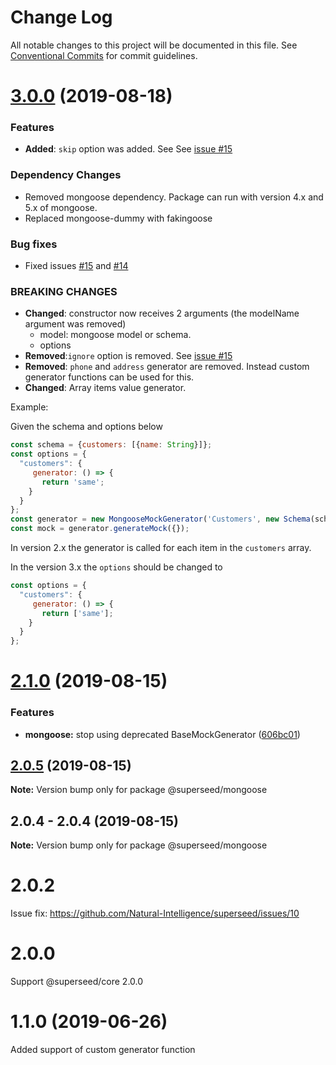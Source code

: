 # Change Log

All notable changes to this project will be documented in this file.
See [Conventional Commits](https://conventionalcommits.org) for commit guidelines.

# [3.0.0](https://github.com/Natural-Intelligence/superseed/compare/@superseed/mongoose@2.1.0...@superseed/mongoose@3.0.0) (2019-08-18)


### Features
- **Added**: `skip` option was added. See See [issue #15](https://github.com/Natural-Intelligence/superseed/issues/15) 


### Dependency Changes
- Removed mongoose dependency. Package can run with version 4.x and 5.x of mongoose.
- Replaced mongoose-dummy with fakingoose


### Bug fixes
- Fixed issues [#15](https://github.com/Natural-Intelligence/superseed/issues/15) and [#14](https://github.com/Natural-Intelligence/superseed/issues/14)

### BREAKING CHANGES
- **Changed**: constructor  now receives 2 arguments (the modelName argument was removed)
  - model: mongoose model or schema.
  - options
- **Removed**:`ignore` option is removed. See [issue #15](https://github.com/Natural-Intelligence/superseed/issues/15) 
- **Removed**: `phone` and `address` generator are removed. Instead custom generator functions can be used for this. 
- **Changed**: Array items value generator.

Example:

Given the schema and options below
```js
const schema = {customers: [{name: String}]};
const options = {
  "customers": {
     generator: () => {
       return 'same';
    }
  }
};
const generator = new MongooseMockGenerator('Customers', new Schema(schema), options);
const mock = generator.generateMock({});
```
In version 2.x the generator is called for each item in the `customers` array.

In the version 3.x the `options` should be changed to
```js
const options = {
  "customers": {
     generator: () => {
       return ['same'];
    }
  }
};
```






# [2.1.0](https://github.com/Natural-Intelligence/superseed/compare/@superseed/mongoose@2.0.5...@superseed/mongoose@2.1.0) (2019-08-15)


### Features

* **mongoose:** stop using deprecated BaseMockGenerator ([606bc01](https://github.com/Natural-Intelligence/superseed/commit/606bc01))





## [2.0.5](https://github.com/Natural-Intelligence/superseed/compare/@superseed/mongoose@2.0.4...@superseed/mongoose@2.0.5) (2019-08-15)

**Note:** Version bump only for package @superseed/mongoose




## 2.0.4 - 2.0.4 (2019-08-15)

**Note:** Version bump only for package @superseed/mongoose



# 2.0.2

Issue fix: https://github.com/Natural-Intelligence/superseed/issues/10



# 2.0.0

Support @superseed/core 2.0.0



# 1.1.0 (2019-06-26)

Added support of custom generator function
